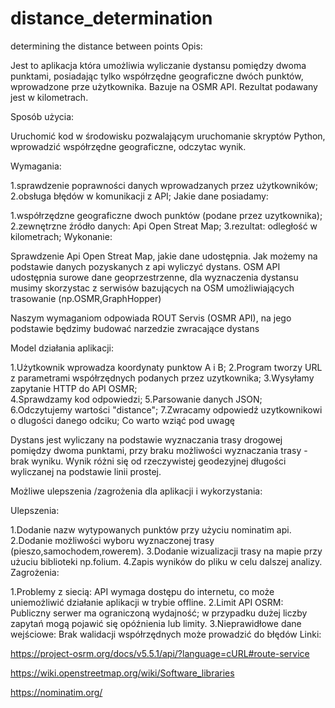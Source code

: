 # distance_determination
determining the distance between points
Opis:

Jest to aplikacja która umożliwia wyliczanie dystansu pomiędzy dwoma punktami, posiadając tylko współrzędne geograficzne dwóch punktów, wprowadzone prze użytkownika. Bazuje na OSMR API. Rezultat podawany jest w kilometrach.

Sposób użycia:

Uruchomić kod w środowisku pozwalającym uruchomanie skryptów Python, wprowadzić współrzędne geograficzne, odczytac wynik.

Wymagania:

1.sprawdzenie poprawności danych wprowadzanych przez użytkowników;
2.obsługa błędów w komunikacji z API;
Jakie dane posiadamy:

1.współrzędzne geograficzne dwoch punktów (podane przez uzytkownika);
2.zewnętrzne źródło danych: Api Open Streat Map;
3.rezultat: odległość w kilometrach;
Wykonanie:

Sprawdzenie Api Open Streat Map, jakie dane udostępnia. Jak możemy na podstawie danych pozyskanych z api wyliczyć dystans. OSM API udostępnia surowe dane geoprzestrzenne, dla wyznaczenia dystansu musimy skorzystac z serwisów bazujących na OSM umożliwiających trasowanie (np.OSMR,GraphHopper)

Naszym wymaganiom odpowiada ROUT Servis (OSMR API), na jego podstawie będzimy budować narzedzie zwracające dystans

Model działania aplikacji:

1.Użytkownik wprowadza koordynaty punktow A i B;
2.Program tworzy URL z parametrami współrzędnych podanych przez uzytkownika;
3.Wysyłamy zapytanie HTTP do API OSMR;  
4.Sprawdzamy kod odpowiedzi;
5.Parsowanie danych JSON;
6.Odczytujemy wartości "distance";
7.Zwracamy odpowiedź uzytkownikowi o dlugości danego odciku;
Co warto wziąć pod uwagę

Dystans jest wyliczany na podstawie wyznaczania trasy drogowej pomiędzy dwoma punktami, przy braku możliwości wyznaczania trasy - brak wyniku. Wynik różni się od rzeczywistej geodezyjnej długości wyliczanej na podstawie linii prostej.

Możliwe ulepszenia /zagrożenia dla aplikacji i wykorzystania:

Ulepszenia:

1.Dodanie nazw wytypowanych punktów przy użyciu nominatim api.
2.Dodanie możliwości wyboru wyznaczonej trasy (pieszo,samochodem,rowerem).
3.Dodanie wizualizacji trasy na mapie przy użuciu biblioteki np.folium.
4.Zapis wyników do pliku w celu dalszej analizy.
Zagrożenia:

1.Problemy z siecią: API wymaga dostępu do internetu, co może uniemożliwić działanie aplikacji w trybie offline.
2.Limit API OSRM: Publiczny serwer ma ograniczoną wydajność; w przypadku dużej liczby zapytań mogą pojawić się opóźnienia lub limity.
3.Nieprawidłowe dane wejściowe: Brak walidacji współrzędnych może prowadzić do błędów
Linki:

https://project-osrm.org/docs/v5.5.1/api/?language=cURL#route-service

https://wiki.openstreetmap.org/wiki/Software_libraries

https://nominatim.org/
